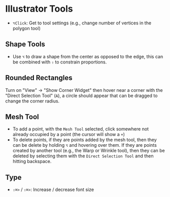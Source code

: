 # Illustrator Tools

- `⌥Click`: Get to tool settings (e.g., change number of vertices in the polygon tool)

## Shape Tools

- Use `⌥` to draw a shape from the center as opposed to the edge, this can be combined with `⇧` to constrain proportions.

## Rounded Rectangles

Turn on "View" -> "Show Corner Widget" then hover near a corner with the "Direct Selection Tool" (`A`), a circle should appear that can be dragged to change the corner radius.

## Mesh Tool

- To add a point, with the `Mesh Tool` selected, click somewhere not already occupied by a point (the cursor will show a `+`)
- To delete points, if they are points added by the mesh tool, then they can be delete by holding `⌥` and hovering over them. If they are points created by another tool (e.g., the Warp or Wrinkle tool), then they can be deleted by selecting them with the `Direct Selection Tool` and then hitting backspace.

## Type

- `⇧⌘>` / `⇧⌘>`: Increase / decrease font size
